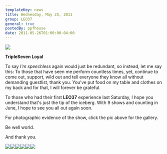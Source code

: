 ```yaml
---
templateKey: news
title: Wednesday, May 25, 2011
group: LEO37
general: true
postedBy: ppfhouse
date: 2011-05-26T01:00:00-04:00
---
```

[![](http://a8.sphotos.ak.fbcdn.net/hphotos-ak-snc6/250728_10150184560831504_7294286503_7249065_2687823_n.jpg)](http://www.facebook.com/media/set/?set=a.10150184487131504.300353.7294286503)

**TripleSeven Loyal**

To say *I'm speechless* again would just be redundant, so instead, let me say this: To those that have seen me perform countless times, yet, continue to come out, support, wild out and tell everyone they know all without demanding guestlist, thank you. You've put food on my table and clothes on my back and for that, I will forever be grateful.

To those who had their first **LEO37** experience last Saturday, I hope you understand that's just the tip of the iceberg. With 9 shows and counting in June, I hope to see you all out again soon.

For photographic evidence of the show, click the pic above for the gallery.

Be well world.

And thank you.

[![](http://www.ppfhouse.com/myspaceimages/tw1.jpg)](http://www.twitter.com/ppfhouse)[![](http://www.ppfhouse.com/myspaceimages/fb1.jpg)](http://www.facebook.com/leothreeseven)[![](http://www.ppfhouse.com/myspaceimages/tb1.jpg)](http://leo37.tumblr.com)[![](http://www.ppfhouse.com/myspaceimages/sc1.jpg)](http://www.soundcloud.com/leothreeseven)[![](http://www.ppfhouse.com/myspaceimages/yt1.jpg)](http://www.youtube.com/leothreeseven)[![](http://www.ppfhouse.com/myspaceimages/bc1.jpg)](http://leo37.bandcamp.com)